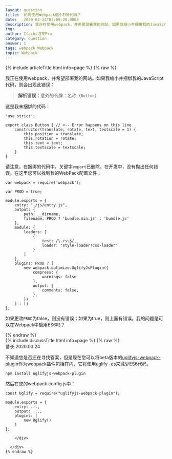 ```yaml
---
layout: question
title:  如何使用Webpack缩小ES6代码？
date:   2020-03-24T03:09:20.000Z
description: 我正在使用webpack，并希望部署我的网站。如果我缩小并捆绑我的JavaScript代码，则会出现此错误：  解析错误：意外的令牌：名称（Butt...
img: 
author: Itachi泡芙Pro
category: question
answer: 1
tags: webpack Webpack
topic: Webpack
---
```

<div class="article-root">
  <div class="article">
    {% include articleTitle.html info=page %}
    {% raw %}
    <div class="article-content"><p><font style="vertical-align: inherit;"><font style="vertical-align: inherit;">我正在使用webpack，并希望部署我的网站。</font><font style="vertical-align: inherit;">如果我缩小并捆绑我的JavaScript代码，则会出现此错误：</font></font></p>

<blockquote>
  <p><strong><font style="vertical-align: inherit;"><font style="vertical-align: inherit;">解析错误：</font></font></strong><font style="vertical-align: inherit;"><font style="vertical-align: inherit;">意外的令牌：名称（</font></font><code>Button</code><font style="vertical-align: inherit;"><font style="vertical-align: inherit;">）</font></font></p>
</blockquote>

<p><font style="vertical-align: inherit;"><font style="vertical-align: inherit;">这是我未捆绑的代码：</font></font></p>

<pre><code>'use strict';<font></font>
<font></font>
export class Button { // &lt;-- Error happens on this line<font></font>
    constructor(translate, rotate, text, textscale = 1) {<font></font>
        this.position = translate;<font></font>
        this.rotation = rotate;<font></font>
        this.text = text;<font></font>
        this.textscale = textscale;<font></font>
    }<font></font>
}<font></font>
</code></pre>

<p><font style="vertical-align: inherit;"><font style="vertical-align: inherit;">请注意，在捆绑的代码中，关键字</font></font><code>export</code><font style="vertical-align: inherit;"><font style="vertical-align: inherit;">已删除。</font><font style="vertical-align: inherit;">在开发中，没有抛出任何错误。</font><font style="vertical-align: inherit;">在这里您可以找到我的WebPack配置文件：</font></font></p>

<pre><code>var webpack = require('webpack');<font></font>
<font></font>
var PROD = true;<font></font>
<font></font>
module.exports = {<font></font>
    entry: "./js/entry.js",<font></font>
    output: {<font></font>
        path: __dirname,<font></font>
        filename: PROD ? 'bundle.min.js' : 'bundle.js'<font></font>
    },<font></font>
    module: {<font></font>
        loaders: [<font></font>
            {<font></font>
                test: /\.css$/,<font></font>
                loader: "style-loader!css-loader"<font></font>
            }<font></font>
        ]<font></font>
    },<font></font>
    plugins: PROD ? [<font></font>
        new webpack.optimize.UglifyJsPlugin({<font></font>
            compress: { <font></font>
                warnings: false <font></font>
            },<font></font>
            output: {<font></font>
                comments: false,<font></font>
            },<font></font>
        })<font></font>
    ] : []<font></font>
};<font></font>
</code></pre>

<p><font style="vertical-align: inherit;"><font style="vertical-align: inherit;">如果更改</font></font><code>PROD</code><font style="vertical-align: inherit;"><font style="vertical-align: inherit;">为false，则没有错误；如果为true，则上面有错误。</font><font style="vertical-align: inherit;">我的问题是可以在Webpack中启用ES6吗？</font></font></p></div>
    {% endraw %}
  </div>

  <div class="discuss-wrapper">
    {% include discussTitle.html info=page %}
    {% raw %}
    <div class="discuss-item">
        <div class="discuss-parent">
          <div class="discuss-meta">
            <span class="discuss-user">番长</span>
            <span class="discuss-time">2020.03.24</span>
          </div>
          <div class="discuss-comment"><p><font style="vertical-align: inherit;"><font style="vertical-align: inherit;">不知道您是否还在寻找答案，但是现在您可以将beta版本的</font></font><a href="https://www.npmjs.com/package/uglifyjs-webpack-plugin" rel="noreferrer"><font style="vertical-align: inherit;"><font style="vertical-align: inherit;">uglifyjs-webpack-plugin</font></font></a><font style="vertical-align: inherit;"><font style="vertical-align: inherit;">作为webpack插件包括在内，它将使用uglify </font></font><a href="https://www.npmjs.com/package/uglify-es" rel="noreferrer"><font style="vertical-align: inherit;"><font style="vertical-align: inherit;">-es</font></font></a><font style="vertical-align: inherit;"><font style="vertical-align: inherit;">来减少ES6代码。</font></font></p>

<pre><code>npm install uglifyjs-webpack-plugin
</code></pre>

<p><font style="vertical-align: inherit;"><font style="vertical-align: inherit;">然后在您的webpack.config.js中：</font></font></p>

<pre><code>const Uglify = require("uglifyjs-webpack-plugin");<font></font>
<font></font>
module.exports = {<font></font>
    entry: ...,<font></font>
    output: ...,<font></font>
    plugins: [<font></font>
        new Uglify()<font></font>
    ]<font></font>
};<font></font>
</code></pre></div>
        </div>
        
      </div>
    {% endraw %}
  </div>
<div>
